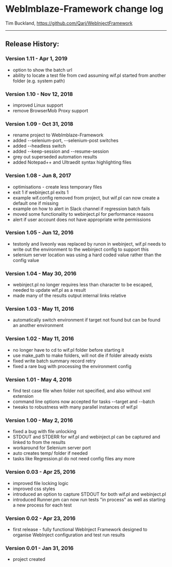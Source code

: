 # WebImblaze-Framework change log

Tim Buckland, https://github.com/Qarj/WebInjectFramework

---------------------------------
## Release History:

### Version 1.11 - Apr 1, 2019
* option to show the batch url
* ability to locate a test file from cwd assuming wif.pl started from another folder (e.g. system path)

### Version 1.10 - Nov 12, 2018
* improved Linux support
* remove BrowserMob Proxy support

### Version 1.09 - Oct 31, 2018
* rename project to WebImblaze-Framework
* added --selenium-port, --selenium-post switches
* added --headless switch
* added --keep-session and --resume-session
* grey out superseded automation results
* added Notepad++ and Ultraedit syntax highlighting files


### Version 1.08 - Jun 8, 2017
* optimisations - create less temporary files
* exit 1 if webinject.pl exits 1
* example wif.config removed from project, but wif.pl can now create a default one if missing
* example on how to alert in Slack channel if regression batch fails
* moved some functionality to webinject.pl for performance reasons
* alert if user account does not have appropriate write permissions

### Version 1.05 - Jun 12, 2016
* testonly and liveonly was replaced by runon in webinject, wif.pl needs to write out the environment to the webinject config to support this
* selenium server location was using a hard coded value rather than the config value

### Version 1.04 - May 30, 2016
* webinject.pl no longer requires less than character to be escaped, needed to update wif.pl as a result
* made many of the results output internal links relative

### Version 1.03 - May 11, 2016
* automatically switch environment if target not found but can be found an another environment

### Version 1.02 - May 11, 2016
* no longer have to cd to wif.pl folder before starting it
* use make_path to make folders, will not die if folder already exists
* fixed write batch summary record retry
* fixed a rare bug with processing the environment config

### Version 1.01 - May 4, 2016
* find test case file when folder not specified, and also without xml extension
* command line options now accepted for tasks --target and --batch
* tweaks to robustness with many parallel instances of wif.pl

### Version 1.00 - May 2, 2016
* fixed a bug with file unlocking
* STDOUT and STDERR for wif.pl and webinject.pl can be captured and linked to from the results
* workaround for Selenium server port 
* auto creates temp/ folder if needed
* tasks like Regression.pl do not need config files any more

### Version 0.03 - Apr 25, 2016
* improved file locking logic
* improved css styles
* introduced an option to capture STDOUT for both wif.pl and webinject.pl
* introduced Runner.pm can now run tests "in process" as well as starting a new process for each test

### Version 0.02 - Apr 23, 2016
* first release - fully functional WebInject Framework designed to organise WebInject configuration and test run results

### Version 0.01 - Jan 31, 2016
* project created
